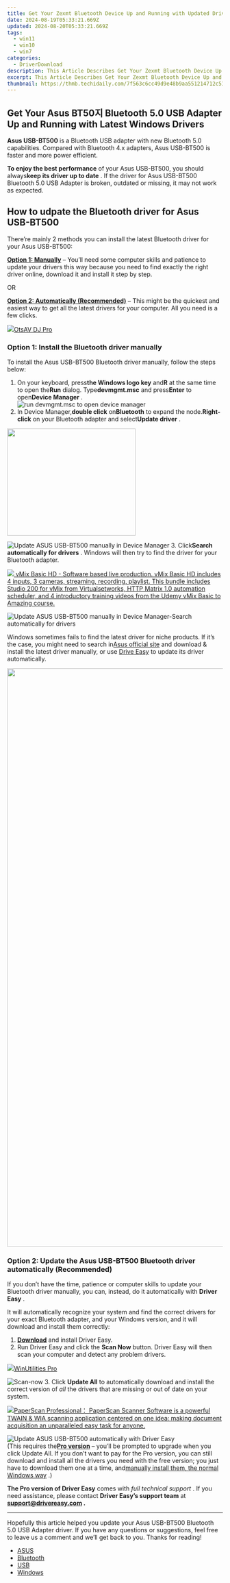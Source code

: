 ```yaml
---
title: Get Your Zexmt Bluetooth Device Up and Running with Updated Drivers (Win10/7/8)
date: 2024-08-19T05:33:21.669Z
updated: 2024-08-20T05:33:21.669Z
tags:
  - win11
  - win10
  - win7
categories:
  - DriverDownload
description: This Article Describes Get Your Zexmt Bluetooth Device Up and Running with Updated Drivers (Win10/7/8)
excerpt: This Article Describes Get Your Zexmt Bluetooth Device Up and Running with Updated Drivers (Win10/7/8)
thumbnail: https://thmb.techidaily.com/7f563c6cc49d9e48b9aa551214712c5134f2db5185be39a48c0e895d012e0af9.jpg
---
```


## Get Your Asus BT50지 Bluetooth 5.0 USB Adapter Up and Running with Latest Windows Drivers

**Asus USB-BT500** is a Bluetooth USB adapter with new Bluetooth 5.0 capabilities. Compared with Bluetooth 4.x adapters, Asus USB-BT500 is faster and more power efficient.

**To enjoy the best performance** of your Asus USB-BT500, you should always**keep its driver up to date** . If the driver for Asus USB-BT500 Bluetooth 5.0 USB Adapter is broken, outdated or missing, it may not work as expected.

## How to udpate the Bluetooth driver for Asus USB-BT500

 There’re mainly 2 methods you can install the latest Bluetooth driver for your Asus USB-BT500:

**[Option 1: Manually](https://tools.techidaily.com/drivereasy/download/)**  – You’ll need some computer skills and patience to update your drivers this way because you need to find exactly the right driver online, download it and install it step by step.

OR

**[Option 2: Automatically (Recommended)](https://www.drivereasy.com/knowledge/asus-usb-bt500-bluetooth-5-0-usb-adapter-driver/#h-option-2-update-the-asus-usb-bt500-bluetooth-driver-automatically-recommended)**  – This might be the quickest and easiest way to get all the latest drivers for your computer. All you need is a few clicks.

<!-- affiliate ads begin -->
<a href="https://otszone.ots7.com/order/checkout.php?PRODS=4713321&QTY=1&AFFILIATE=108875&CART=1"><img src="https://green.ots7.com/screenshots/OtsAV/OtsAVDJ1.90-300x188.jpg" border="0">OtsAV DJ Pro</a>
<!-- affiliate ads end -->
### Option 1: Install the Bluetooth driver manually

 To install the Asus USB-BT500 Bluetooth driver manually, follow the steps below:

1. On your keyboard, press**the Windows logo key** and**R** at the same time to open the**Run** dialog. Type**devmgmt.msc** and press**Enter** to open**Device Manager** .  
![run devmgmt.msc to open device manager](https://images.drivereasy.com/wp-content/uploads/2021/04/run-devmgmt.msc_.jpg)
2. In Device Manager,**double click** on**Bluetooth** to expand the node.**Right-click** on your Bluetooth adapter and select**Update driver** .  
<!-- affiliate ads begin -->
<a href="https://dhgate.sjv.io/c/5597632/1678785/12108" target="_top" id="1678785"><img src="//a.impactradius-go.com/display-ad/12108-1678785" border="0" alt="" width="300" height="250"/></a>
<!-- affiliate ads end -->
![Update ASUS USB-BT500 manually in Device Manager](https://images.drivereasy.com/wp-content/uploads/2021/04/Update-ASUS-USB-BT500-manually-in-Device-Manager.jpg)
3. Click**Search automatically for drivers** . Windows will then try to find the driver for your Bluetooth adapter.  
<!-- affiliate ads begin -->
<a href="https://secure.2checkout.com/order/checkout.php?PRODS=4718728&QTY=1&AFFILIATE=108875&CART=1"> <img src="https://secure.avangate.com/images/merchant/ce9a6fb2becc2d235e62b125e9260102/products/vMixCallScreenshot1-large.jpg" border="0"> vMix Basic HD - Software based live production. vMix Basic HD includes 4 inputs, 3 cameras, streaming, recording, playlist. 
This bundle includes Studio 200 for vMix from Virtualsetworks, HTTP Matrix 1.0 automation scheduler, and 4 introductory training videos from the Udemy vMix Basic to Amazing course. </a>
<!-- affiliate ads end -->
![Update ASUS USB-BT500 manually in Device Manager-Search automatically for drivers](https://images.drivereasy.com/wp-content/uploads/2021/04/Update-ASUS-USB-BT500-manually-in-Device-Manager-1.jpg)

 Windows sometimes fails to find the latest driver for niche products. If it’s the case, you might need to search in[Asus official site](https://www.asus.com/us/Networking-IoT-Servers/Adapters/All-series/USB-BT500/) and download & install the latest driver manually, or use [Drive Easy](https://tools.techidaily.com/drivereasy/download/) to update its driver automatically.

<!-- affiliate ads begin -->
<a href="https://twopages.pxf.io/c/5597632/1873305/18544" target="_top" id="1873305"><img src="//a.impactradius-go.com/display-ad/18544-1873305" border="0" alt="" width="1080" height="1350"/></a><img height="0" width="0" src="https://imp.pxf.io/i/5597632/1873305/18544" style="position:absolute;visibility:hidden;" border="0" />
<!-- affiliate ads end -->
### Option 2: Update the Asus USB-BT500 Bluetooth driver automatically (Recommended)

 If you don’t have the time, patience or computer skills to update your Bluetooth driver manually, you can, instead, do it automatically with **Driver Easy** .

 It will automatically recognize your system and find the correct drivers for your exact Bluetooth adapter, and your Windows version, and it will download and install them correctly:

1. **[Download](https://tools.techidaily.com/drivereasy/download/)**  and install Driver Easy.
2. Run Driver Easy and click the **Scan Now** button. Driver Easy will then scan your computer and detect any problem drivers.  
<!-- affiliate ads begin -->
<a href="https://secure.2checkout.com/order/checkout.php?PRODS=4665597&QTY=1&AFFILIATE=108875&CART=1"><img src="https://www.pcclean.io/wp-content/uploads/2018/03/winutilities-box-130521.png" border="0">WinUtilities Pro</a>
<!-- affiliate ads end -->
![Scan-now](https://images.drivereasy.com/wp-content/uploads/2020/12/Scan-now.jpg)
3. Click **Update All** to automatically download and install the correct version of _all_ the drivers that are missing or out of date on your system.  
<!-- affiliate ads begin -->
<a href="https://secure.2checkout.com/order/checkout.php?PRODS=37540879&QTY=1&AFFILIATE=108875&CART=1"><img src="https://paperscan.orpalis.com/img/content/You_prefer_to_use.png" border="0">PaperScan Professional： PaperScan Scanner Software is a powerful TWAIN & WIA scanning application centered on one idea: making document acquisition an unparalleled easy task for anyone.</a>
<!-- affiliate ads end -->
![Update ASUS USB-BT500 automatically with Driver Easy](https://images.drivereasy.com/wp-content/uploads/2021/04/Update-ASUS-USB-BT500-automatically-with-Driver-Easy.jpg)  
 (This requires the[**Pro version**](https://tools.techidaily.com/drivereasy/download/) – you’ll be prompted to upgrade when you click Update All. If you don’t want to pay for the Pro version, you can still download and install all the drivers you need with the free version; you just have to download them one at a time, and[manually install them, the normal Windows way](https://tools.techidaily.com/drivereasy/download/) .)

**The Pro version of Driver Easy** comes with _full technical support_ . If you need assistance, please contact **Driver Easy’s support team** at **[support@drivereasy.com](https://tools.techidaily.com/drivereasy/download/) .**

---

 Hopefully this article helped you update your Asus USB-BT500 Bluetooth 5.0 USB Adapter driver. If you have any questions or suggestions, feel free to leave us a comment and we’ll get back to you. Thanks for reading!

* [ASUS](https://tools.techidaily.com/drivereasy/download/)
* [Bluetooth](https://tools.techidaily.com/drivereasy/download/)
* [USB](https://tools.techidaily.com/drivereasy/download/)
* [Windows](https://tools.techidaily.com/drivereasy/download/)

<ins class="adsbygoogle"
     style="display:block"
     data-ad-format="autorelaxed"
     data-ad-client="ca-pub-7571918770474297"
     data-ad-slot="1223367746"></ins>



<ins class="adsbygoogle"
     style="display:block"
     data-ad-client="ca-pub-7571918770474297"
     data-ad-slot="8358498916"
     data-ad-format="auto"
     data-full-width-responsive="true"></ins>


